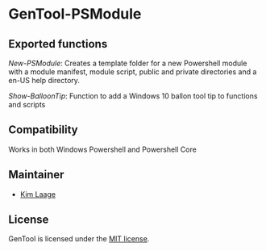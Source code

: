 ﻿# GenTool-PSModule

## Exported functions

_New-PSModule_:
Creates a template folder for a new Powershell module with a module manifest,
module script, public and private directories and a en-US help directory.

_Show-BalloonTip_:
Function to add a Windows 10 ballon tool tip to functions and scripts

## Compatibility

Works in both Windows Powershell and Powershell Core

## Maintainer

- [Kim Laage](https://github.com/laage/)

## License

GenTool is licensed under the [MIT license][].

[MIT license]: https://github.com/laage/GenTool-PSModule/blob/master/LICENSE
